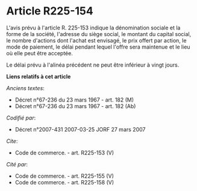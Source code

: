 # Article R225-154

L'avis prévu à l'article R. 225-153 indique la dénomination sociale et la forme de la société, l'adresse du siège social, le
montant du capital social, le nombre d'actions dont l'achat est envisagé, le prix offert par action, le mode de paiement, le
délai pendant lequel l'offre sera maintenue et le lieu où elle peut être acceptée.

Le délai prévu à l'alinéa précédent ne peut être inférieur à vingt jours.

**Liens relatifs à cet article**

_Anciens textes_:

  - Décret n°67-236 du 23 mars 1967 - art. 182 (M)
  - Décret n°67-236 du 23 mars 1967 - art. 182 (Ab)

_Codifié par_:

  - Décret n°2007-431 2007-03-25 JORF 27 mars 2007

_Cite_:

  - Code de commerce. - art. R225-153 (V)

_Cité par_:

  - Code de commerce. - art. R225-155 (V)
  - Code de commerce. - art. R225-158 (V)

